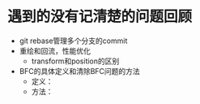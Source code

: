 # 遇到的没有记清楚的问题回顾
* git rebase管理多个分支的commit
* 重绘和回流，性能优化
    - transform和position的区别
* BFC的具体定义和清除BFC问题的方法
    - 定义：
    - 方法：